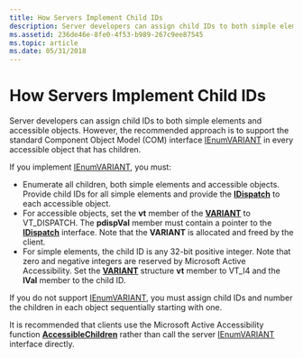 ```yaml
---
title: How Servers Implement Child IDs
description: Server developers can assign child IDs to both simple elements and accessible objects. However, the recommended approach is to support the standard Component Object Model (COM) interface IEnumVARIANT in every accessible object that has children.
ms.assetid: 236de46e-8fe0-4f53-b989-267c9ee87545
ms.topic: article
ms.date: 05/31/2018
---
```


# How Servers Implement Child IDs

Server developers can assign child IDs to both simple elements and accessible objects. However, the recommended approach is to support the standard Component Object Model (COM) interface [IEnumVARIANT](https://go.microsoft.com/fwlink/p/?linkid=120799) in every accessible object that has children.

If you implement [IEnumVARIANT](https://go.microsoft.com/fwlink/p/?linkid=120799), you must:

-   Enumerate all children, both simple elements and accessible objects. Provide child IDs for all simple elements and provide the [**IDispatch**](idispatch-interface.md) to each accessible object.
-   For accessible objects, set the **vt** member of the [**VARIANT**](variant-structure.md) to VT\_DISPATCH. The **pdispVal** member must contain a pointer to the [**IDispatch**](idispatch-interface.md) interface. Note that the **VARIANT** is allocated and freed by the client.
-   For simple elements, the child ID is any 32-bit positive integer. Note that zero and negative integers are reserved by Microsoft Active Accessibility. Set the [**VARIANT**](variant-structure.md) structure **vt** member to VT\_I4 and the **lVal** member to the child ID.

If you do not support [IEnumVARIANT](https://go.microsoft.com/fwlink/p/?linkid=120799), you must assign child IDs and number the children in each object sequentially starting with one.

It is recommended that clients use the Microsoft Active Accessibility function [**AccessibleChildren**](/windows/desktop/api/Oleacc/nf-oleacc-accessiblechildren) rather than call the server [IEnumVARIANT](https://go.microsoft.com/fwlink/p/?linkid=120799) interface directly.

 

 




